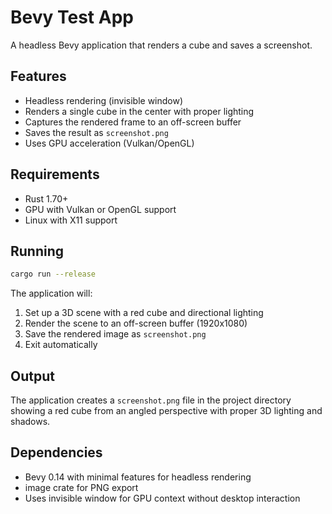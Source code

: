 # Bevy Test App

A headless Bevy application that renders a cube and saves a screenshot.

## Features

- Headless rendering (invisible window)
- Renders a single cube in the center with proper lighting
- Captures the rendered frame to an off-screen buffer
- Saves the result as `screenshot.png`
- Uses GPU acceleration (Vulkan/OpenGL)

## Requirements

- Rust 1.70+
- GPU with Vulkan or OpenGL support
- Linux with X11 support

## Running

```bash
cargo run --release
```

The application will:
1. Set up a 3D scene with a red cube and directional lighting
2. Render the scene to an off-screen buffer (1920x1080)
3. Save the rendered image as `screenshot.png`
4. Exit automatically

## Output

The application creates a `screenshot.png` file in the project directory showing a red cube from an angled perspective with proper 3D lighting and shadows.

## Dependencies

- Bevy 0.14 with minimal features for headless rendering
- image crate for PNG export
- Uses invisible window for GPU context without desktop interaction
